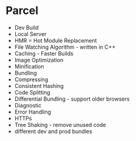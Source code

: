 # Parcel
- Dev Build
- Local Server
- HMR = Hot Module Replacement
- File Watching Algorithm - written in C++
- Caching - Faster Builds
- Image Optimization 
- Minification 
- Bundling
- Compressing
- Consistent Hashing
- Code Splitting
- Differential Bundling - support older browsers
- Diagnostic
- Error Handling
- HTTPs
- Tree Shaking - remove unused code
- different dev and prod bundles